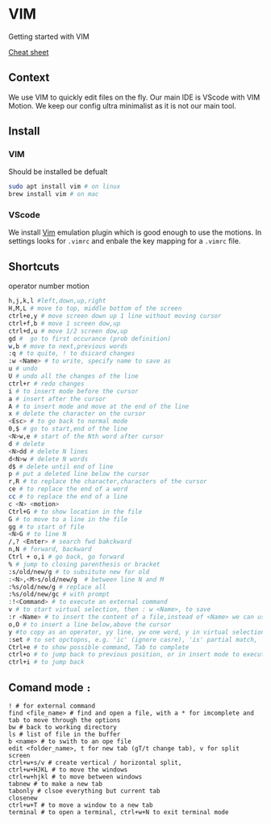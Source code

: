 # VIM
Getting started with VIM

[Cheat sheet](https://vim.rtorr.com/)

## Context

We use VIM to quickly edit files on the fly. Our main IDE is VScode with VIM Motion. We keep our config ultra minimalist as it is not our main tool.

## Install 

### VIM
Should be installed be defualt 
```Bash
sudo apt install vim # on linux
brew install vim # on mac
```
### VScode 
We install [Vim](https://marketplace.visualstudio.com/items?itemName=vscodevim.vim) emulation plugin which is good enough to use the motions.
In settings looks for `.vimrc` and enbale the key mapping for a `.vimrc` file.

## Shortcuts

operator number  motion 
```Bash
h,j,k,l #left,down,up,right
H,M,L # move to top, middle bottom of the screen
ctrl+e,y # move screen down up 1 line without moving cursor 
ctrl+f,b # move 1 screen dow,up
ctrl+d,u # move 1/2 screen dow,up
gd #  go to first occurance (prob definition)
w,b # move to next,previous words
:q # to quite, ! to dsicard changes
:w <Name> # to write, specify name to save as
u # undo
U # undo all the changes of the line
ctrl+r # redo changes
i # to insert mode before the cursor
a # insert after the cursor
A # to insert mode and move at the end of the line
x # delete the character on the cursor
<Esc> # to go back to normal mode
0,$ # go to start,end of the line
<N>w,e # start of the Nth word after cursor
d # delete
<N>dd # delete N lines
d<N>w # delete N words
d$ # delete until end of line
p # put a deleted line below the cursor
r,R # to replace the character,characters of the cursor
ce # to replace the end of a word
cc # to replace the end of a line
c <N> <motion>
Ctrl+G # to show location in the file
G # to move to a line in the file
gg # to start of file
<N>G # to line N
/,? <Enter> # search fwd bakckward
n,N # forward, backward
Ctrl + o,i # go back, go forward
% # jump to closing parenthesis or bracket
:s/old/new/g # to subsitute new for old
:<N>,<M>s/old/new/g  # between line N and M
:%s/old/new/g # replace all
:%s/old/new/gc # with prompt
:!<Command> # to execute an external command
v # to start virtual selection, then : w <Name>, to save
:r <Name> # to insert the content of a file,instead of <Name> we can use !<Command>
o,O # to insert a line below,above the cursor
y #to copy as an operator, yy line, yw one word, y in virtual selection to copy selction
:set # to set opctopns, e.g. 'ic' (ignore casre), 'is' partial match, 'hls' tpo highlight
Ctrl+e # to show possible command, Tab to complete
ctrl+o # to jump back to previous position, or in insert mode to execute one command
ctrl+i # to jump back
```

## Comand mode `:`
```
! # for external command
find <file_name> # find and open a file, with a * for imcomplete and tab to move through the options
bw # back to working directory
ls # list of file in the buffer
b <name> # to swith to an ope file
edit <folder_name>, t for new tab (gT/t change tab), v for split screen
ctrl+w+s/v # create vertical / horizontal split,
ctrl+w+HJKL # to move the windows
ctrl+w+hjkl # to move between windows
tabnew # to make a new tab
tabonly # clsoe everything but current tab
closenew
ctrl+w+T # to move a window to a new tab
terminal # to open a terminal, ctrl+w+N to exit terminal mode 
```

